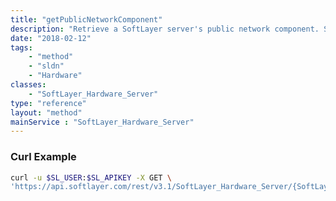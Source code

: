 ```yaml
---
title: "getPublicNetworkComponent"
description: "Retrieve a SoftLayer server's public network component. Some servers are only connected to the private network and may not have a public network component. In that case getPublicNetworkComponent returns a null object. "
date: "2018-02-12"
tags:
    - "method"
    - "sldn"
    - "Hardware"
classes:
    - "SoftLayer_Hardware_Server"
type: "reference"
layout: "method"
mainService : "SoftLayer_Hardware_Server"
---
```


### Curl Example
```bash
curl -u $SL_USER:$SL_APIKEY -X GET \
'https://api.softlayer.com/rest/v3.1/SoftLayer_Hardware_Server/{SoftLayer_Hardware_ServerID}/getPublicNetworkComponent'
```
